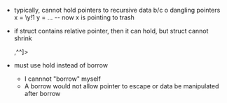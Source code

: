 - typically, cannot hold pointers to recursive data b/c o dangling pointers
    x = \y!1
    y = ...
    -- now x is pointing to trash

- if struct contains relative pointer, then it can hold, but struct cannot shrink
    <? [<(),\^^^>,^^]>

- must use hold instead of borrow
    - I cannnot "borrow" myself
    - A borrow would not allow pointer to escape or data be manipulated after borrow
